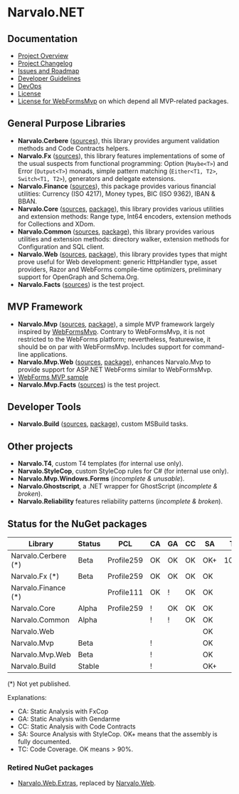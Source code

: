 Narvalo.NET
===========

## Documentation
- [Project Overview](Overview.md)
- [Project Changelog](Changelog.md)
- [Issues and Roadmap](Issues.md)
- [Developer Guidelines](Guidelines.md)
- [DevOps](BuildAndRelease.md)
- [License](https://github.com/chtoucas/Narvalo.NET/tree/master/LICENSE.txt)
- [License for WebFormsMvp](https://github.com/chtoucas/Narvalo.NET/tree/master/LICENSE-WebFormsMvp.txt)
  on which depend all MVP-related packages.

## General Purpose Libraries
- **Narvalo.Cerbere**
  ([sources](https://github.com/chtoucas/Narvalo.NET/tree/master/src/Narvalo.Cerbere)),
  this library provides argument validation methods and Code Contracts helpers.
- **Narvalo.Fx**
  ([sources](https://github.com/chtoucas/Narvalo.NET/tree/master/src/Narvalo.Fx)),
  this library features implementations of some of the usual suspects from functional
  programming: Option (`Maybe<T>`) and Error (`Output<T>`) monads, simple pattern matching
  (`Either<T1, T2>`, `Switch<T1, T2>`), generators and delegate extensions.
- **Narvalo.Finance**
  ([sources](https://github.com/chtoucas/Narvalo.NET/tree/master/src/Narvalo.Finance)),
  this package provides various financial utilities: Currency (ISO 4217), Money types,
  BIC (ISO 9362), IBAN & BBAN.
- **Narvalo.Core**
  ([sources](https://github.com/chtoucas/Narvalo.NET/tree/master/src/Narvalo.Core),
  [package](https://www.nuget.org/packages/Narvalo.Core/)),
  this library provides various utilities and extension methods: Range type,
  Int64 encoders, extension methods for Collections and XDom.
- **Narvalo.Common**
  ([sources](https://github.com/chtoucas/Narvalo.NET/tree/master/src/Narvalo.Common),
  [package](https://www.nuget.org/packages/Narvalo.Common/)),
  this library provides various utilities and extension methods: directory walker,
  extension methods for Configuration and SQL client.
- **Narvalo.Web**
  ([sources](https://github.com/chtoucas/Narvalo.NET/tree/master/src/Narvalo.Web),
  [package](https://www.nuget.org/packages/Narvalo.Web/)),
  this library provides types that might prove useful for Web development: generic HttpHandler
  type, asset providers, Razor and WebForms compile-time optimizers, preliminary support
  for OpenGraph and Schema.Org.
- **Narvalo.Facts** ([sources](https://github.com/chtoucas/Narvalo.NET/tree/master/tests/Narvalo.Facts))
  is the test project.

## MVP Framework
- **Narvalo.Mvp**
  ([sources](https://github.com/chtoucas/Narvalo.NET/tree/master/src/Narvalo.Mvp),
  [package](https://www.nuget.org/packages/Narvalo.Mvp/)),
  a simple MVP framework largely inspired by [WebFormsMvp](https://github.com/webformsmvp/webformsmvp).
  Contrary to WebFormsMvp, it is not restricted to the WebForms platform; nevertheless, featurewise,
  it should be on par with WebFormsMvp. Includes support for command-line applications.
- **Narvalo.Mvp.Web**
  ([sources](https://github.com/chtoucas/Narvalo.NET/tree/master/src/Narvalo.Mvp.Web),
  [package](https://www.nuget.org/packages/Narvalo.Mvp.Web/)),
  enhances Narvalo.Mvp to provide support for ASP.NET WebForms similar to WebFormsMvp.
- [WebForms MVP sample](https://github.com/chtoucas/Narvalo.NET/tree/master/samples/MvpWebForms)
- **Narvalo.Mvp.Facts** ([sources](https://github.com/chtoucas/Narvalo.NET/tree/master/tests/Narvalo.Mvp.Facts))
  is the test project.

## Developer Tools
- **Narvalo.Build**
  ([sources](https://github.com/chtoucas/Narvalo.NET/tree/master/src/Narvalo.Build),
  [package](https://www.nuget.org/packages/Narvalo.Build/)),
  custom MSBuild tasks.

## Other projects
- **Narvalo.T4**, custom T4 templates (for internal use only).
- **Narvalo.StyleCop**, custom StyleCop rules for C# (for internal use only).
- **Narvalo.Mvp.Windows.Forms** (_incomplete & unusable_).
- **Narvalo.Ghostscript**, a .NET wrapper for GhostScript (_incomplete & broken_).
- **Narvalo.Reliability** features reliability patterns (_incomplete & broken_).

## Status for the NuGet packages

Library             | Status | PCL        | CA | GA | CC | SA  | TC
--------------------|--------|------------|----|----|----|-----|-----
Narvalo.Cerbere (*) | Beta   | Profile259 | OK | OK | OK | OK+ | 100%
Narvalo.Fx      (*) | Beta   | Profile259 | OK | OK | OK | OK  |
Narvalo.Finance (*) |        | Profile111 | OK | !  | OK | OK  |
Narvalo.Core        | Alpha  | Profile259 | !  | OK | OK | OK  |
Narvalo.Common      | Alpha  |            | !  | !  | OK | OK  |
Narvalo.Web         |        |            |    |    |    | OK  |
Narvalo.Mvp         | Beta   |            | !  |    |    | OK  |
Narvalo.Mvp.Web     | Beta   |            | !  |    |    | OK  |
Narvalo.Build       | Stable |            | !  |    |    | OK+ |

(*) Not yet published.

Explanations:
- CA: Static Analysis with FxCop
- GA: Static Analysis with Gendarme
- CC: Static Analysis with Code Contracts
- SA: Source Analysis with StyleCop. OK+ means that the assembly is fully documented.
- TC: Code Coverage. OK means > 90%.

### Retired NuGet packages

- [Narvalo.Web.Extras](https://www.nuget.org/packages/Narvalo.Web.Extras/),
  replaced by [Narvalo.Web](https://www.nuget.org/packages/Narvalo.Web/).

